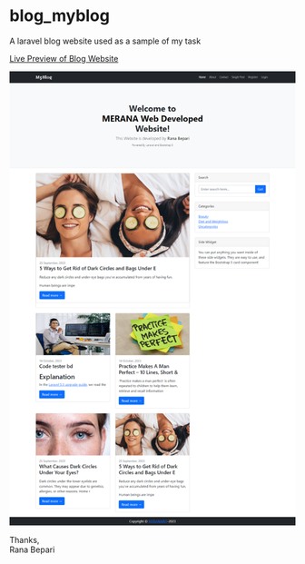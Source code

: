 # blog_myblog
A laravel blog website used as a sample of my task

<a href="https://blog.rana.meranaint.com/">Live Preview of Blog Website</a>

![Screenshot](images/screenshotx.png)

Thanks, <br>
Rana Bepari
